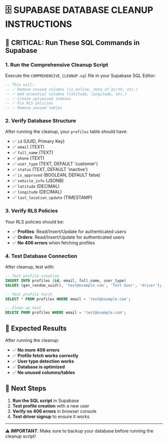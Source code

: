 # 🗄️ SUPABASE DATABASE CLEANUP INSTRUCTIONS

## 🚨 CRITICAL: Run These SQL Commands in Supabase

### 1. **Run the Comprehensive Cleanup Script**
Execute the `COMPREHENSIVE_CLEANUP.sql` file in your Supabase SQL Editor:

```sql
-- This will:
-- ✅ Remove unused columns (is_online, date_of_birth, etc.)
-- ✅ Add essential columns (latitude, longitude, etc.)
-- ✅ Create optimized indexes
-- ✅ Fix RLS policies
-- ✅ Remove unused tables
```

### 2. **Verify Database Structure**

After running the cleanup, your `profiles` table should have:
- ✅ `id` (UUID, Primary Key)
- ✅ `email` (TEXT)
- ✅ `full_name` (TEXT)
- ✅ `phone` (TEXT)
- ✅ `user_type` (TEXT, DEFAULT 'customer')
- ✅ `status` (TEXT, DEFAULT 'inactive')
- ✅ `is_approved` (BOOLEAN, DEFAULT false)
- ✅ `vehicle_info` (JSONB)
- ✅ `latitude` (DECIMAL)
- ✅ `longitude` (DECIMAL)
- ✅ `last_location_update` (TIMESTAMP)

### 3. **Verify RLS Policies**

Your RLS policies should be:
- ✅ **Profiles**: Read/Insert/Update for authenticated users
- ✅ **Orders**: Read/Insert/Update for authenticated users
- ✅ **No 406 errors** when fetching profiles

### 4. **Test Database Connection**

After cleanup, test with:
```sql
-- Test profile creation
INSERT INTO profiles (id, email, full_name, user_type) 
VALUES (gen_random_uuid(), 'test@example.com', 'Test User', 'driver');

-- Test profile fetch
SELECT * FROM profiles WHERE email = 'test@example.com';

-- Clean up test
DELETE FROM profiles WHERE email = 'test@example.com';
```

## 🎯 Expected Results

After running the cleanup:
- ✅ **No more 406 errors**
- ✅ **Profile fetch works correctly**
- ✅ **User type detection works**
- ✅ **Database is optimized**
- ✅ **No unused columns/tables**

## 🚀 Next Steps

1. **Run the SQL script** in Supabase
2. **Test profile creation** with a new user
3. **Verify no 406 errors** in browser console
4. **Test driver signup** to ensure it works

---

**⚠️ IMPORTANT**: Make sure to backup your database before running the cleanup script!
